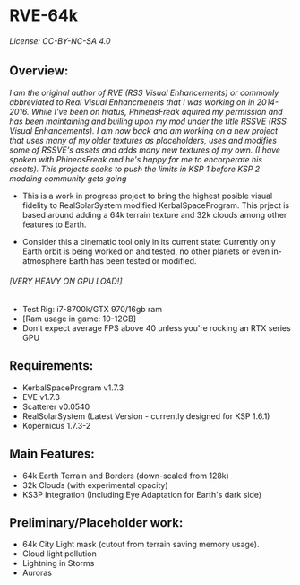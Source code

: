   # RVE-64k
  ###### License: CC-BY-NC-SA 4.0

  ## Overview:

*I am the original author of RVE (RSS Visual Enhancements) or commonly abbreviated to Real Visual Enhancmenets that I was working on in 2014-2016. While I've been on hiatus, PhineasFreak aquired my permission and has been maintaining and builing upon my mod under the title RSSVE (RSS Visual Enhancements). I am now back and am working on a new project that uses many of my older textures as placeholders, uses and modifies some of RSSVE's assets and adds many new textures of my own. (I have spoken with PhineasFreak and he's happy for me to encorperate his assets). This projects seeks to push the limits in KSP 1 before KSP 2 modding community gets going*

  - This is a work in progress project to bring the highest posible visual fidelity to RealSolarSystem modified KerbalSpaceProgram.
This prject is based around adding a 64k terrain texture and 32k clouds among other features to Earth.

  - Consider this a cinematic tool only in its current state: Currently only Earth orbit is being worked on and tested,
no other planets or even in-atmosphere Earth has been tested or modified.

  ###### [VERY HEAVY ON GPU LOAD!]

  - Test Rig: i7-8700k/GTX 970/16gb ram
  - [Ram usage in game: 10-12GB]
  - Don't expect average FPS above 40 unless you're rocking an RTX series GPU

  ## Requirements:

  - KerbalSpaceProgram v1.7.3
  - EVE v1.7.3
  - Scatterer v0.0540
  - RealSolarSystem (Latest Version - currently designed for KSP 1.6.1)
  - Kopernicus 1.7.3-2

  ## Main Features:

  - 64k Earth Terrain and Borders (down-scaled from 128k)
  - 32k Clouds (with experimental opacity)
  - KS3P Integration (Including Eye Adaptation for Earth's dark side)

  ## Preliminary/Placeholder work:

  - 64k City Light mask (cutout from terrain saving memory usage).
  - Cloud light pollution
  - Lightning in Storms
  - Auroras
